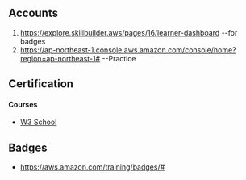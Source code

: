 ## Accounts

1. https://explore.skillbuilder.aws/pages/16/learner-dashboard --for badges
2. https://ap-northeast-1.console.aws.amazon.com/console/home?region=ap-northeast-1# --Practice

## Certification

  #### Courses
  * [W3 School](https://www.w3schools.com/aws/aws_cloudessentials_cloudcomputing.php)
    
## Badges
  * https://aws.amazon.com/training/badges/#
